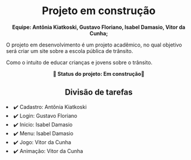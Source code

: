 <h1 align="center">Projeto em construção</h1>
<p align="center"><strong>Equipe: Antônia Kiatkoski, Gustavo Floriano, Isabel Damasio, Vitor da Cunha;</strong></p>
<p>O projeto em desenvolvimento é um projeto acadêmico, no qual objetivo será criar um site sobre a escola pública de trânsito.</p>
<p>Como o intuito de educar crianças e jovens sobre o trânsito.</p>
<p align="center"><strong>🚧  Status do projeto: Em construção🚧</strong></p>
<h2  align="center">Divisão de tarefas</h2>
<li>✔️ Cadastro: Antônia Kiatkoski </li>
<li>✔️ Login:    Gustavo Floriano </li>
<li>✔️ Inicio:   Isabel Damasio </li>
<li>✔️ Menu:     Isabel Damasio </li>
<li>✔️ Jogo:     Vitor da Cunha </li>
<li>✔️ Animação: Vitor da Cunha </li>
